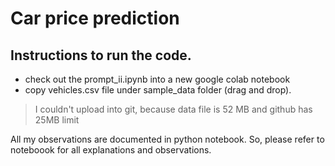 # Car price prediction 
## Instructions to run the code. 
- check out the prompt_ii.ipynb into a new google colab notebook
- copy vehicles.csv file under sample_data folder (drag and drop). 
> I couldn't upload into git, because data file is 52 MB and github has 25MB limit

All my observations are documented in python notebook. So, please refer to noteboook for all explanations and observations. 
